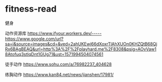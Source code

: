 # fitness-read
健身 

动作资源库
https://www.ifyour.workers.dev/-----https://www.google.com/url?sa=i&source=images&cd=&ved=2ahUKEwj66dXoxrTlAhXUOn0KHZQtB68QjRx6BAgBEAQ&url=http%3A%2F%2Fplayhard.me%2F8308&psig=AOvVaw18Atofuq3stIqDnt1GUg71&ust=1571994504074561

徒手动作
https://www.sohu.com/a/76982237_404628

练胸动作
https://www.kan84.net/news/jianshen/17981/
